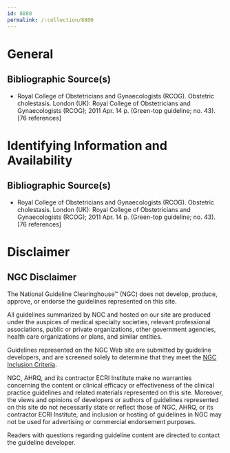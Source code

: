 ```yaml
---
id: 8800
permalink: /:collection/8800
---
```


# General

## Bibliographic Source(s)

- Royal College of Obstetricians and Gynaecologists (RCOG). Obstetric cholestasis. London (UK): Royal College of Obstetricians and Gynaecologists (RCOG); 2011 Apr. 14 p. (Green-top guideline; no. 43). [76 references]

# Identifying Information and Availability

## Bibliographic Source(s)

- Royal College of Obstetricians and Gynaecologists (RCOG). Obstetric cholestasis. London (UK): Royal College of Obstetricians and Gynaecologists (RCOG); 2011 Apr. 14 p. (Green-top guideline; no. 43). [76 references]

# Disclaimer

## NGC Disclaimer

The National Guideline Clearinghouse™ (NGC) does not develop, produce, approve, or endorse the guidelines represented on this site.

All guidelines summarized by NGC and hosted on our site are produced under the auspices of medical specialty societies, relevant professional associations, public or private organizations, other government agencies, health care organizations or plans, and similar entities.

Guidelines represented on the NGC Web site are submitted by guideline developers, and are screened solely to determine that they meet the [NGC Inclusion Criteria](/help-and-about/summaries/inclusion-criteria).

NGC, AHRQ, and its contractor ECRI Institute make no warranties concerning the content or clinical efficacy or effectiveness of the clinical practice guidelines and related materials represented on this site. Moreover, the views and opinions of developers or authors of guidelines represented on this site do not necessarily state or reflect those of NGC, AHRQ, or its contractor ECRI Institute, and inclusion or hosting of guidelines in NGC may not be used for advertising or commercial endorsement purposes.

Readers with questions regarding guideline content are directed to contact the guideline developer.


